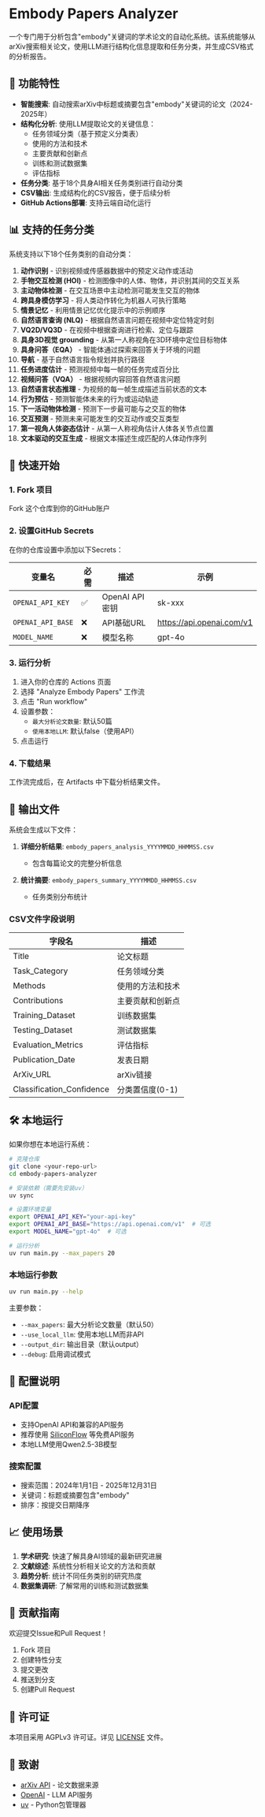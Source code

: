 # Embody Papers Analyzer

一个专门用于分析包含"embody"关键词的学术论文的自动化系统。该系统能够从arXiv搜索相关论文，使用LLM进行结构化信息提取和任务分类，并生成CSV格式的分析报告。

## 🎯 功能特性

- **智能搜索**: 自动搜索arXiv中标题或摘要包含"embody"关键词的论文（2024-2025年）
- **结构化分析**: 使用LLM提取论文的关键信息：
  - 任务领域分类（基于预定义分类表）
  - 使用的方法和技术
  - 主要贡献和创新点
  - 训练和测试数据集
  - 评估指标
- **任务分类**: 基于18个具身AI相关任务类别进行自动分类
- **CSV输出**: 生成结构化的CSV报告，便于后续分析
- **GitHub Actions部署**: 支持云端自动化运行

## 📊 支持的任务分类

系统支持以下18个任务类别的自动分类：

1. **动作识别** - 识别视频或传感器数据中的预定义动作或活动
2. **手物交互检测 (HOI)** - 检测图像中的人体、物体，并识别其间的交互关系
3. **主动物体检测** - 在交互场景中主动检测可能发生交互的物体
4. **跨具身模仿学习** - 将人类动作转化为机器人可执行策略
5. **情景记忆** - 利用情景记忆优化提示中的示例顺序
6. **自然语言查询 (NLQ)** - 根据自然语言问题在视频中定位特定时刻
7. **VQ2D/VQ3D** - 在视频中根据查询进行检索、定位与跟踪
8. **具身3D视觉 grounding** - 从第一人称视角在3D环境中定位目标物体
9. **具身问答（EQA）** - 智能体通过探索来回答关于环境的问题
10. **导航** - 基于自然语言指令规划并执行路径
11. **任务进度估计** - 预测视频中每一帧的任务完成百分比
12. **视频问答（VQA）** - 根据视频内容回答自然语言问题
13. **自然语言状态推理** - 为视频的每一帧生成描述当前状态的文本
14. **行为预估** - 预测智能体未来的行为或运动轨迹
15. **下一活动物体检测** - 预测下一步最可能与之交互的物体
16. **交互预测** - 预测未来可能发生的交互动作或交互类型
17. **第一视角人体姿态估计** - 从第一人称视角估计人体各关节点位置
18. **文本驱动的交互生成** - 根据文本描述生成匹配的人体动作序列

## 🚀 快速开始

### 1. Fork 项目
Fork 这个仓库到你的GitHub账户

### 2. 设置GitHub Secrets
在你的仓库设置中添加以下Secrets：

| 变量名 | 必需 | 描述 | 示例 |
|--------|------|------|------|
| `OPENAI_API_KEY` | ✅ | OpenAI API密钥 | sk-xxx |
| `OPENAI_API_BASE` | ❌ | API基础URL | https://api.openai.com/v1 |
| `MODEL_NAME` | ❌ | 模型名称 | gpt-4o |

### 3. 运行分析
1. 进入你的仓库的 Actions 页面
2. 选择 "Analyze Embody Papers" 工作流
3. 点击 "Run workflow"
4. 设置参数：
   - `最大分析论文数量`: 默认50篇
   - `使用本地LLM`: 默认false（使用API）
5. 点击运行

### 4. 下载结果
工作流完成后，在 Artifacts 中下载分析结果文件。

## 📁 输出文件

系统会生成以下文件：

1. **详细分析结果**: `embody_papers_analysis_YYYYMMDD_HHMMSS.csv`
   - 包含每篇论文的完整分析信息
   
2. **统计摘要**: `embody_papers_summary_YYYYMMDD_HHMMSS.csv`
   - 任务类别分布统计

### CSV文件字段说明

| 字段名 | 描述 |
|--------|------|
| Title | 论文标题 |
| Task_Category | 任务领域分类 |
| Methods | 使用的方法和技术 |
| Contributions | 主要贡献和创新点 |
| Training_Dataset | 训练数据集 |
| Testing_Dataset | 测试数据集 |
| Evaluation_Metrics | 评估指标 |
| Publication_Date | 发表日期 |
| ArXiv_URL | arXiv链接 |
| Classification_Confidence | 分类置信度(0-1) |

## 🛠️ 本地运行

如果你想在本地运行系统：

```bash
# 克隆仓库
git clone <your-repo-url>
cd embody-papers-analyzer

# 安装依赖（需要先安装uv）
uv sync

# 设置环境变量
export OPENAI_API_KEY="your-api-key"
export OPENAI_API_BASE="https://api.openai.com/v1"  # 可选
export MODEL_NAME="gpt-4o"  # 可选

# 运行分析
uv run main.py --max_papers 20
```

### 本地运行参数

```bash
uv run main.py --help
```

主要参数：
- `--max_papers`: 最大分析论文数量（默认50）
- `--use_local_llm`: 使用本地LLM而非API
- `--output_dir`: 输出目录（默认output）
- `--debug`: 启用调试模式

## 🔧 配置说明

### API配置
- 支持OpenAI API和兼容的API服务
- 推荐使用 [SiliconFlow](https://cloud.siliconflow.cn/) 等免费API服务
- 本地LLM使用Qwen2.5-3B模型

### 搜索配置
- 搜索范围：2024年1月1日 - 2025年12月31日
- 关键词：标题或摘要包含"embody"
- 排序：按提交日期降序

## 📈 使用场景

1. **学术研究**: 快速了解具身AI领域的最新研究进展
2. **文献综述**: 系统性分析相关论文的方法和贡献
3. **趋势分析**: 统计不同任务类别的研究热度
4. **数据集调研**: 了解常用的训练和测试数据集

## 🤝 贡献指南

欢迎提交Issue和Pull Request！

1. Fork 项目
2. 创建特性分支
3. 提交更改
4. 推送到分支
5. 创建Pull Request

## 📄 许可证

本项目采用 AGPLv3 许可证。详见 [LICENSE](LICENSE) 文件。

## 🙏 致谢

- [arXiv API](https://arxiv.org/help/api) - 论文数据来源
- [OpenAI](https://openai.com/) - LLM API服务
- [uv](https://github.com/astral-sh/uv) - Python包管理器